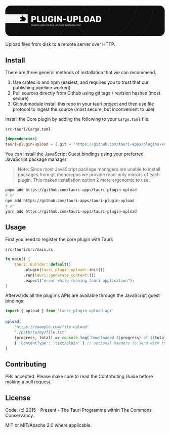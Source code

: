![plugin-upload](banner.png)

Upload files from disk to a remote server over HTTP.

## Install

There are three general methods of installation that we can recommend.

1. Use crates.io and npm (easiest, and requires you to trust that our publishing pipeline worked)
2. Pull sources directly from Github using git tags / revision hashes (most secure)
3. Git submodule install this repo in your tauri project and then use file protocol to ingest the source (most secure, but inconvenient to use)

Install the Core plugin by adding the following to your `Cargo.toml` file:

`src-tauri/Cargo.toml`
```toml
[dependencies]
tauri-plugin-upload = { git = "https://github.com/tauri-apps/plugins-workspace", branch = "dev" }
```

You can install the JavaScript Guest bindings using your preferred JavaScript package manager:

> Note: Since most JavaScript package managers are unable to install packages from git monorepos we provide read-only mirrors of each plugin. This makes installation option 2 more ergonomic to use.

```sh
pnpm add https://github.com/tauri-apps/tauri-plugin-upload
# or
npm add https://github.com/tauri-apps/tauri-plugin-upload
# or 
yarn add https://github.com/tauri-apps/tauri-plugin-upload
```

## Usage

First you need to register the core plugin with Tauri:

`src-tauri/src/main.rs`
```rust
fn main() {
    tauri::Builder::default()
        .plugin(tauri_plugin_upload::init())
        .run(tauri::generate_context!())
        .expect("error while running tauri application");
}
```

Afterwards all the plugin's APIs are available through the JavaScript guest bindings:

```javascript
import { upload } from 'tauri-plugin-upload-api'

upload(
    'https://example.com/file-upload'
    './path/to/my/file.txt'
    (progress, total) => console.log(`Downloaded ${progress} of ${total} bytes`) // a callback that will be called with the upload progress
    { 'ContentType': 'text/plain' } // optional headers to send with the request
)
```

## Contributing

PRs accepted. Please make sure to read the Contributing Guide before making a pull request.

## License

Code: (c) 2015 - Present - The Tauri Programme within The Commons Conservancy.

MIT or MIT/Apache 2.0 where applicable.
